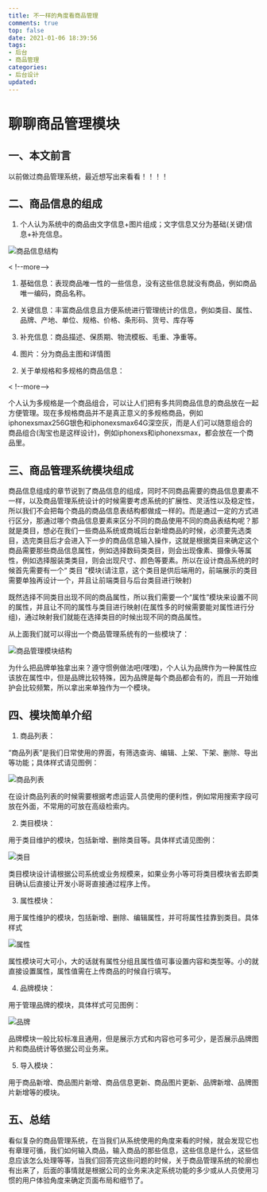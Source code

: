 ```yaml
---
title: 不一样的角度看商品管理
comments: true
top: false
date: 2021-01-06 18:39:56
tags: 
- 后台
- 商品管理
categories:
- 后台设计
updated:
---
```


# 聊聊商品管理模块

## 一、本文前言

以前做过商品管理系统，最近想写出来看看！！！！

## 二、商品信息的组成

1. 个人认为系统中的商品由文字信息+图片组成；文字信息又分为基础(关键)信息+补充信息。

![商品信息结构](https://i.loli.net/2021/01/07/FemJcuogvTzWqN6.png)

< !--more-->

1) 基础信息：表现商品唯一性的一些信息，没有这些信息就没有商品，例如商品唯一编码，商品名称。

2) 关键信息：丰富商品信息且方便系统进行管理统计的信息，例如类目、属性、品牌、产地、单位、规格、价格、条形码、货号、库存等

3) 补充信息：商品描述、保质期、物流模板、毛重、净重等。

4) 图片：分为商品主图和详情图

2. 关于单规格和多规格的商品信息：

< !--more-->

个人认为多规格是一个商品组合，可以让人们把有多共同商品信息的商品放在一起方便管理。现在多规格商品并不是真正意义的多规格商品，例如iphonexsmax256G银色和iphonexsmax64G深空灰，而是人们可以随意组合的商品组合(淘宝也是这样设计)，例如iphonexs和iphonexsmax，都会放在一个商品里。

## 三、商品管理系统模块组成

商品信息组成的章节说到了商品信息的组成，同时不同商品需要的商品信息要素不一样，以及商品管理系统设计的时候需要考虑系统的扩展性、灵活性以及稳定性，所以我们不会把每个商品的商品信息表结构都做成一样的。而是通过一定的方式进行区分，那通过哪个商品信息要素来区分不同的商品使用不同的商品表结构呢？那就是类目，想必在我们一些商品系统或商城后台新增商品的时候，必须要先选类目，选完类目后才会进入下一步的商品信息输入操作，这就是根据类目来确定这个商品需要那些商品信息属性，例如选择数码类类目，则会出现像素、摄像头等属性，例如选择服装类类目，则会出现尺寸、颜色等要素。所以在设计商品系统的时候首先需要有一个“ 类目 ”模块(请注意，这个类目是供后端用的，前端展示的类目需要单独再设计一个，并且让前端类目与后台类目进行映射)

既然选择不同类目出现不同的商品属性，所以我们需要一个“属性”模块来设置不同的属性，并且让不同的属性与类目进行映射(在属性多的时候需要能对属性进行分组)，通过映射我们就能在选择类目的时候出现不同的商品属性。

从上面我们就可以得出一个商品管理系统有的一些模块了：

![商品管理模块结构](https://i.loli.net/2021/01/07/Tjw4LB3vYcXiWKg.png)

为什么把品牌单独拿出来？遵守惯例做法吧(嘿嘿)，个人认为品牌作为一种属性应该放在属性中，但是品牌比较特殊，因为品牌是每个商品都会有的，而且一开始维护会比较频繁，所以拿出来单独作为一个模块。

## 四、模块简单介绍
1. 商品列表：

“商品列表”是我们日常使用的界面，有筛选查询、编辑、上架、下架、删除、导出等功能；具体样式请见图例：

![商品列表](https://i.loli.net/2021/01/07/Apul25CGVUYM7D6.png)

在设计商品列表的时候需要根据考虑运营人员使用的便利性，例如常用搜索字段可放在外面，不常用的可放在高级检索内。

2. 类目模块：

用于类目维护的模块，包括新增、删除类目等。具体样式请见图例：

![类目](https://i.loli.net/2021/01/07/VfGOx5KZdpgUW3l.png)

类目模块设计请根据公司系统或业务规模来，如果业务小等可将类目模块省去即类目确认后直接让开发小哥哥直接通过程序上传。

3. 属性模块：

用于属性维护的模块，包括新增、删除、编辑属性，并可将属性挂靠到类目。具体样式

![属性](https://i.loli.net/2021/01/07/qLmWQ6eutn3p1yT.png)

属性模块可大可小，大的话就有属性分组且属性值可事设置内容和类型等。小的就直接设置属性，属性值需在上传商品的时候自行填写。

4. 品牌模块：

用于管理品牌的模块，具体样式可见图例：

![品牌](https://i.loli.net/2021/01/07/LyVkoQh3T5ZY1Gi.png)

品牌模块一般比较标准且通用，但是展示方式和内容也可多可少，是否展示品牌图片和商品统计等依据公司业务来。

5. 导入模块：

用于商品新增、商品图片新增、商品信息更新、商品图片更新、品牌新增、品牌图片新增等的模块。

## 五、总结

看似复杂的商品管理系统，在当我们从系统使用的角度来看的时候，就会发现它也有章理可循，我们如何输入商品，输入商品的那些信息，这些信息是什么，这些信息应该怎么处理等等，当我们回答完这些问题的时候，关于商品管理系统的轮廓也有出来了，后面的事情就是根据公司的业务来决定系统功能的多少或从人员使用习惯的用户体验角度来确定页面布局和细节了。

